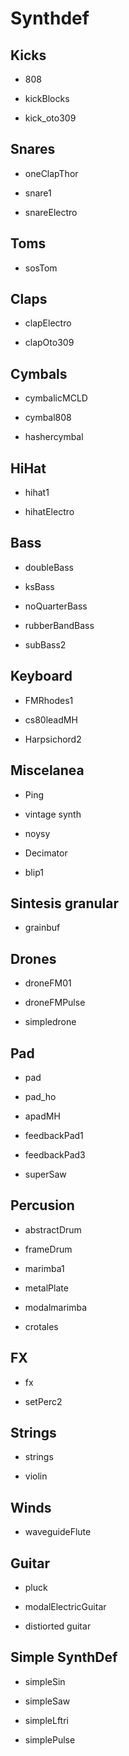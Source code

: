 # Synthdef



## Kicks

- 808

- kickBlocks

- kick_oto309



## Snares

- oneClapThor

- snare1

- snareElectro

## Toms

- sosTom

## Claps

- clapElectro

- clapOto309

## Cymbals

- cymbalicMCLD

- cymbal808

- hashercymbal

## HiHat

- hihat1

- hihatElectro

## Bass

- doubleBass

- ksBass

- noQuarterBass

- rubberBandBass

- subBass2



## Keyboard

- FMRhodes1

- cs80leadMH

- Harpsichord2

## Miscelanea

- Ping

- vintage synth

- noysy

- Decimator

- blip1



## Sintesis granular

- grainbuf



## Drones

- droneFM01

- droneFMPulse

- simpledrone



## Pad

- pad

- pad_ho

- apadMH

- feedbackPad1

- feedbackPad3

- superSaw



## Percusion

- abstractDrum

- frameDrum

- marimba1

- metalPlate

- modalmarimba

- crotales



## FX

- fx

- setPerc2



## Strings

- strings

- violin

## Winds

- waveguideFlute

## Guitar

- pluck

- modalElectricGuitar

- distiorted guitar

## Simple SynthDef



- simpleSin

- simpleSaw

- simpleLftri

- simplePulse




